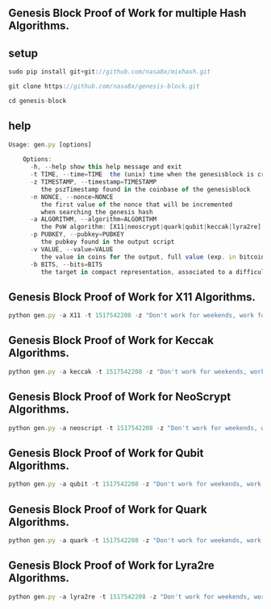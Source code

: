 ## Genesis Block Proof of Work for multiple Hash Algorithms.


## setup

```js
sudo pip install git+git://github.com/nasa8x/mixhash.git

git clone https://github.com/nasa8x/genesis-block.git

cd genesis-block

```

## help

```js 
Usage: gen.py [options]
    
    Options:
      -h, --help show this help message and exit
      -t TIME, --time=TIME  the (unix) time when the genesisblock is created
      -z TIMESTAMP, --timestamp=TIMESTAMP
         the pszTimestamp found in the coinbase of the genesisblock
      -n NONCE, --nonce=NONCE
         the first value of the nonce that will be incremented
         when searching the genesis hash
      -a ALGORITHM, --algorithm=ALGORITHM
         the PoW algorithm: [X11|neoscrypt|quark|qubit|keccak|lyra2re]
      -p PUBKEY, --pubkey=PUBKEY
         the pubkey found in the output script
      -v VALUE, --value=VALUE
         the value in coins for the output, full value (exp. in bitcoin 5000000000 - To get other coins value: Block Value * 100000000)
      -b BITS, --bits=BITS
         the target in compact representation, associated to a difficulty of 1
```

## Genesis Block Proof of Work for X11 Algorithms.

```js
python gen.py -a X11 -t 1517542208 -z "Don't work for weekends, work for our goals - 18/Jan/2018." -p "04678afdb0fe5548271967f1a67130b7105cd6a828e03909a67962e0ea1f61deb649f6bc3f4cef38c4f35504e51ec112de5c384df7ba0b8d578a4c702b6bf11d5f"

```


## Genesis Block Proof of Work for Keccak Algorithms.

```js
python gen.py -a keccak -t 1517542208 -z "Don't work for weekends, work for our goals - 18/Jan/2018." -p "04678afdb0fe5548271967f1a67130b7105cd6a828e03909a67962e0ea1f61deb649f6bc3f4cef38c4f35504e51ec112de5c384df7ba0b8d578a4c702b6bf11d5f"

```

## Genesis Block Proof of Work for NeoScrypt Algorithms.

```js
python gen.py -a neoscript -t 1517542208 -z "Don't work for weekends, work for our goals - 18/Jan/2018." -p "04678afdb0fe5548271967f1a67130b7105cd6a828e03909a67962e0ea1f61deb649f6bc3f4cef38c4f35504e51ec112de5c384df7ba0b8d578a4c702b6bf11d5f"

```

## Genesis Block Proof of Work for Qubit Algorithms.

```js
python gen.py -a qubit -t 1517542208 -z "Don't work for weekends, work for our goals - 18/Jan/2018." -p "04678afdb0fe5548271967f1a67130b7105cd6a828e03909a67962e0ea1f61deb649f6bc3f4cef38c4f35504e51ec112de5c384df7ba0b8d578a4c702b6bf11d5f"

```

## Genesis Block Proof of Work for Quark Algorithms.

```js
python gen.py -a quark -t 1517542208 -z "Don't work for weekends, work for our goals - 18/Jan/2018." -p "04678afdb0fe5548271967f1a67130b7105cd6a828e03909a67962e0ea1f61deb649f6bc3f4cef38c4f35504e51ec112de5c384df7ba0b8d578a4c702b6bf11d5f"

```

## Genesis Block Proof of Work for Lyra2re Algorithms.

```js
python gen.py -a lyra2re -t 1517542208 -z "Don't work for weekends, work for our goals - 18/Jan/2018." -p "04678afdb0fe5548271967f1a67130b7105cd6a828e03909a67962e0ea1f61deb649f6bc3f4cef38c4f35504e51ec112de5c384df7ba0b8d578a4c702b6bf11d5f"

```

